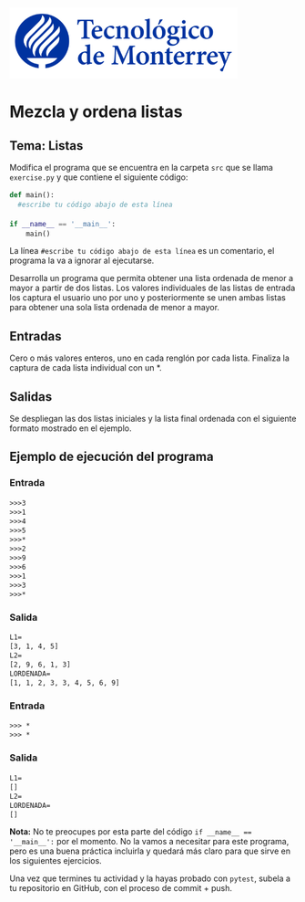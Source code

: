 ![Tec de Monterrey](../../images/logotecmty.png)
# Mezcla y ordena listas
## Tema: Listas

Modifica el programa que se encuentra en la carpeta `src` que se llama `exercise.py` y que contiene el siguiente código:

```python
def main():
  #escribe tu código abajo de esta línea

if __name__ == '__main__':
    main()
```

La línea `#escribe tu código abajo de esta línea` es un comentario, el programa la va a ignorar al ejecutarse.

Desarrolla un programa que permita obtener una lista ordenada de menor a mayor a partir de dos listas. Los valores individuales de las listas de entrada los captura el usuario uno por uno y posteriormente se unen ambas listas para obtener una sola lista ordenada de menor a mayor.

## Entradas
Cero o más valores enteros, uno en cada renglón por cada lista. Finaliza la captura de cada lista individual con un *.

## Salidas
Se despliegan las dos listas iniciales y la lista final ordenada con el siguiente formato mostrado en el ejemplo.

## Ejemplo de ejecución del programa
### Entrada
```
>>>3
>>>1
>>>4
>>>5
>>>*
>>>2
>>>9
>>>6
>>>1
>>>3
>>>*
```
### Salida
```
L1=
[3, 1, 4, 5]
L2=
[2, 9, 6, 1, 3]
LORDENADA=
[1, 1, 2, 3, 3, 4, 5, 6, 9]
```
### Entrada
```
>>> *
>>> *
```
### Salida
```
L1=
[]
L2=
LORDENADA=
[]
```

**Nota:** No te preocupes por esta parte del código `if __name__ == '__main__':` por el momento. No la vamos a necesitar para este programa, pero es una buena práctica incluirla y quedará más claro para que sirve en los siguientes ejercicios.

Una vez que termines tu actividad y la hayas probado con `pytest`, subela a tu repositorio en GitHub, con el proceso de commit + push.
